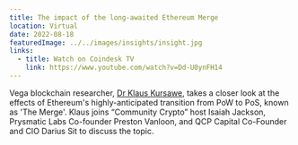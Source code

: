 ```yaml
---
title: The impact of the long-awaited Ethereum Merge
location: Virtual
date: 2022-08-18
featuredImage: ../../images/insights/insight.jpg
links:
  - title: Watch on Coindesk TV
    link: https://www.youtube.com/watch?v=Dd-U0ynFH14
---
```


Vega blockchain researcher, <a href="https://scholar.google.co.uk/citations?user=ppZLPqsAAAAJ&hl=en" target="_blank">Dr Klaus Kursawe</a>, takes a closer look at the effects of Ethereum's highly-anticipated transition from PoW to PoS, known as 'The Merge'. Klaus joins “Community Crypto” host Isaiah Jackson, Prysmatic Labs Co-founder Preston Vanloon, and QCP Capital Co-Founder and CIO Darius Sit to discuss the topic.
